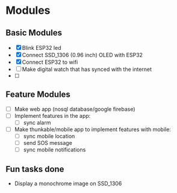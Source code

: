# Modules
## Basic Modules
* [x] Blink ESP32 led
* [x] Connect SSD_1306 (0.96 inch) OLED with ESP32
* [x] Connect ESP32 to wifi
* [ ] Make digital watch that has synced with the internet
* [ ] 
## Feature Modules
* [ ] Make web app (nosql database/google firebase)
* [ ] Implement features in the app:
	* [ ] sync alarm
* [ ] Make thunkable/mobile app to implement features with mobile:
	* [ ] sync mobile location 
	* [ ] send SOS message
	* [ ] sync mobile notifications
## Fun tasks done
* Display a monochrome image on SSD_1306 
